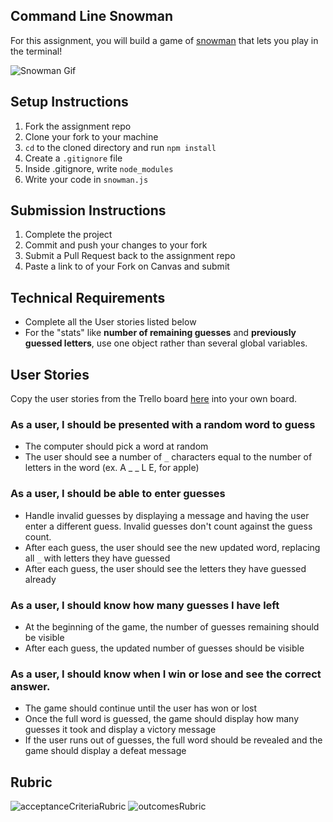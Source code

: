 ## Command Line Snowman

For this assignment, you will build a game of [snowman](https://benstone1.github.io/Snowman-App/) that lets you play in the terminal!

![Snowman Gif](https://github.com/Tpichardo/FSW-CLI-Snowman/commit/821aff44e628972be366710905eb244f94d6c7f6)

## Setup Instructions

1. Fork the assignment repo
1. Clone your fork to your machine
1. `cd` to the cloned directory and run `npm install`
1. Create a `.gitignore` file
1. Inside .gitignore, write `node_modules`
1. Write your code in `snowman.js`

## Submission Instructions

1. Complete the project
1. Commit and push your changes to your fork
1. Submit a Pull Request back to the assignment repo
1. Paste a link to of your Fork on Canvas and submit


## Technical Requirements

- Complete all the User stories listed below
- For the "stats" like **number of remaining guesses** and **previously guessed letters**, use one object rather than several global variables.

## User Stories

Copy the user stories from the Trello board [here](https://trello.com/b/8OErA3xI/command-line-snowman-project-plan) into your own board.

### As a user, I should be presented with a random word to guess

- The computer should pick a word at random
- The user should see a number of `_` characters equal to the number of letters in the word (ex. A _ _ L E, for apple)

### As a user, I should be able to enter guesses

- Handle invalid guesses by displaying a message and having the user enter a different guess.  Invalid guesses don't count against the guess count.
- After each guess, the user should see the new updated word, replacing all `_` with letters they have guessed
- After each guess, the user should see the letters they have guessed already

### As a user, I should know how many guesses I have left

- At the beginning of the game, the number of guesses remaining should be visible
- After each guess, the updated number of guesses should be visible

### As a user, I should know when I win or lose and see the correct answer.

- The game should continue until the user has won or lost
- Once the full word is guessed, the game should display how many guesses it took and display a victory message
- If the user runs out of guesses, the full word should be revealed and the game should display a defeat message

## Rubric

![acceptanceCriteriaRubric](./acceptanceCriteriaRubric.png)
![outcomesRubric](./outcomesRubric.png)

